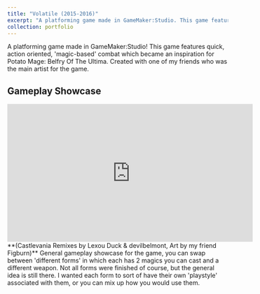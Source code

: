 ```yaml
---
title: "Volatile (2015-2016)"
excerpt: "A platforming game made in GameMaker:Studio. This game features quick, action oriented, 'magic-based' combat which became an inspiration for Potato Mage: Belfry Of The Ultima. Created with one of my friends who was the main artist for the game. <br/><img src='/images/Volatile/volatile_img_000.png'>"
collection: portfolio
---
```

A platforming game made in GameMaker:Studio! This game features quick, action oriented, 'magic-based' combat which became an inspiration for Potato Mage: Belfry Of The Ultima. Created with one of my friends who was the main artist for the game.

Gameplay Showcase
------
<iframe width="560" height="315" src="https://www.youtube.com/embed/WD0q2-2Rlro" title="YouTube video player" frameborder="0" allow="accelerometer; autoplay; clipboard-write; encrypted-media; gyroscope; picture-in-picture" allowfullscreen></iframe>
**(Castlevania Remixes by Lexou Duck & devilbelmont, Art by my friend Figburn)**
General gameplay showcase for the game, you can swap between 'different forms' in which each has 2 magics you can cast and a different weapon. Not all forms were finished of course, but the general idea is still there. I wanted each form to sort of have their own 'playstyle' associated with them, or you can mix up how you would use them.